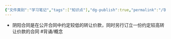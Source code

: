```yaml
---
{"文件类别":"学习笔记","tags":["知识点"],"dg-publish":true,"permalink":"/学习笔记studyup/知识点cheese/阴阳合同/","dgPassFrontmatter":true,"created":"2024-07-16T21:27:48.735+08:00","updated":"2024-09-15T18:58:28.827+08:00"}
---
```


- 阴阳合同是在公开合同中约定较低的转让价款，同时另行订立一份约定较高转让价款的合同 #背诵/概念 